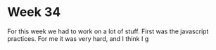 # Week 34

For this week we had to work on a lot of stuff. First was the javascript practices. For me it was very hard, and I think I g
